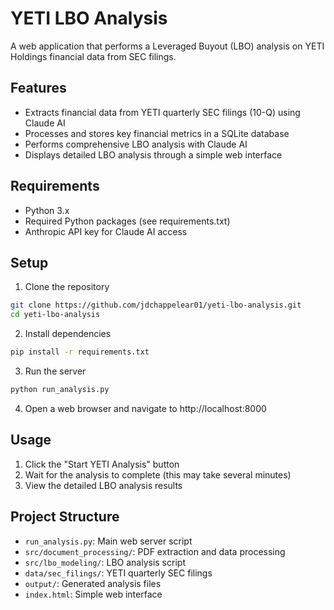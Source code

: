 # YETI LBO Analysis

A web application that performs a Leveraged Buyout (LBO) analysis on YETI Holdings financial data from SEC filings.

## Features

- Extracts financial data from YETI quarterly SEC filings (10-Q) using Claude AI
- Processes and stores key financial metrics in a SQLite database
- Performs comprehensive LBO analysis with Claude AI
- Displays detailed LBO analysis through a simple web interface

## Requirements

- Python 3.x
- Required Python packages (see requirements.txt)
- Anthropic API key for Claude AI access

## Setup

1. Clone the repository
```bash
git clone https://github.com/jdchappelear01/yeti-lbo-analysis.git
cd yeti-lbo-analysis
```

2. Install dependencies
```bash
pip install -r requirements.txt
```

3. Run the server
```bash
python run_analysis.py
```

4. Open a web browser and navigate to http://localhost:8000

## Usage

1. Click the "Start YETI Analysis" button
2. Wait for the analysis to complete (this may take several minutes)
3. View the detailed LBO analysis results

## Project Structure

- `run_analysis.py`: Main web server script
- `src/document_processing/`: PDF extraction and data processing
- `src/lbo_modeling/`: LBO analysis script
- `data/sec_filings/`: YETI quarterly SEC filings
- `output/`: Generated analysis files
- `index.html`: Simple web interface 